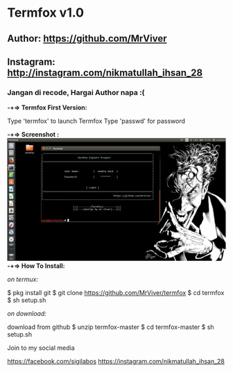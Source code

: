 # Termfox v1.0
## Author: https://github.com/MrViver
## Instagram: http://instagram.com/nikmatullah_ihsan_28
### Jangan di recode, Hargai Author napa :(

<b>-+=> Termfox First Version:</b>

Type 'termfox' to launch Termfox 
Type 'passwd' for password

<b>-+=> Screenshot : </b>
<img src="termfoxScreenshot.png "/>
<b>-+=> How To Install:</b>

<i>on termux:</i>

$ pkg install git
$ git clone https://github.com/MrViver/termfox
$ cd termfox
$ sh setup.sh

<i>on download:</i>

download from github
$ unzip termfox-master
$ cd termfox-master
$ sh setup.sh


Join to my social media

https://facebook.com/sigilabos
https://instagram.com/nikmatullah_ihsan_28
